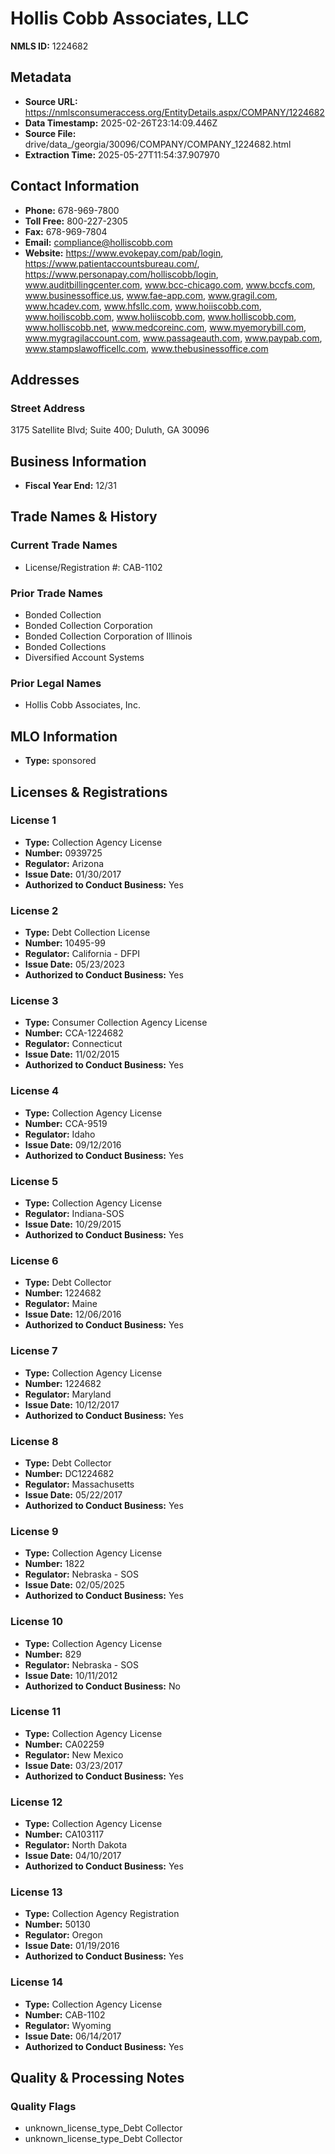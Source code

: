 # Hollis Cobb Associates, LLC

**NMLS ID:** 1224682

## Metadata
- **Source URL:** https://nmlsconsumeraccess.org/EntityDetails.aspx/COMPANY/1224682
- **Data Timestamp:** 2025-02-26T23:14:09.446Z
- **Source File:** drive/data_/georgia/30096/COMPANY/COMPANY_1224682.html
- **Extraction Time:** 2025-05-27T11:54:37.907970

## Contact Information
- **Phone:** 678-969-7800
- **Toll Free:** 800-227-2305
- **Fax:** 678-969-7804
- **Email:** compliance@holliscobb.com
- **Website:** https://www.evokepay.com/pab/login, https://www.patientaccountsbureau.com/, https://www.personapay.com/holliscobb/login, www.auditbillingcenter.com, www.bcc-chicago.com, www.bccfs.com, www.businessoffice.us, www.fae-app.com, www.gragil.com, www.hcadev.com, www.hfsllc.com, www.hoiiscobb.com, www.hoiliscobb.com, www.holiiscobb.com, www.holliscobb.com, www.holliscobb.net, www.medcoreinc.com, www.myemorybill.com, www.mygragilaccount.com, www.passageauth.com, www.paypab.com, www.stampslawofficellc.com, www.thebusinessoffice.com

## Addresses
### Street Address
3175 Satellite Blvd; Suite 400; Duluth, GA 30096

## Business Information
- **Fiscal Year End:** 12/31

## Trade Names & History
### Current Trade Names
- License/Registration #: CAB-1102

### Prior Trade Names
- Bonded Collection
- Bonded Collection Corporation
- Bonded Collection Corporation of Illinois
- Bonded Collections
- Diversified Account Systems

### Prior Legal Names
- Hollis Cobb Associates, Inc.

## MLO Information
- **Type:** sponsored

## Licenses & Registrations

### License 1
- **Type:** Collection Agency License
- **Number:** 0939725
- **Regulator:** Arizona
- **Issue Date:** 01/30/2017
- **Authorized to Conduct Business:** Yes

### License 2
- **Type:** Debt Collection License
- **Number:** 10495-99
- **Regulator:** California - DFPI
- **Issue Date:** 05/23/2023
- **Authorized to Conduct Business:** Yes

### License 3
- **Type:** Consumer Collection Agency License
- **Number:** CCA-1224682
- **Regulator:** Connecticut
- **Issue Date:** 11/02/2015
- **Authorized to Conduct Business:** Yes

### License 4
- **Type:** Collection Agency License
- **Number:** CCA-9519
- **Regulator:** Idaho
- **Issue Date:** 09/12/2016
- **Authorized to Conduct Business:** Yes

### License 5
- **Type:** Collection Agency License
- **Regulator:** Indiana-SOS
- **Issue Date:** 10/29/2015
- **Authorized to Conduct Business:** Yes

### License 6
- **Type:** Debt Collector
- **Number:** 1224682
- **Regulator:** Maine
- **Issue Date:** 12/06/2016
- **Authorized to Conduct Business:** Yes

### License 7
- **Type:** Collection Agency License
- **Number:** 1224682
- **Regulator:** Maryland
- **Issue Date:** 10/12/2017
- **Authorized to Conduct Business:** Yes

### License 8
- **Type:** Debt Collector
- **Number:** DC1224682
- **Regulator:** Massachusetts
- **Issue Date:** 05/22/2017
- **Authorized to Conduct Business:** Yes

### License 9
- **Type:** Collection Agency License
- **Number:** 1822
- **Regulator:** Nebraska - SOS
- **Issue Date:** 02/05/2025
- **Authorized to Conduct Business:** Yes

### License 10
- **Type:** Collection Agency License
- **Number:** 829
- **Regulator:** Nebraska - SOS
- **Issue Date:** 10/11/2012
- **Authorized to Conduct Business:** No

### License 11
- **Type:** Collection Agency License
- **Number:** CA02259
- **Regulator:** New Mexico
- **Issue Date:** 03/23/2017
- **Authorized to Conduct Business:** Yes

### License 12
- **Type:** Collection Agency License
- **Number:** CA103117
- **Regulator:** North Dakota
- **Issue Date:** 04/10/2017
- **Authorized to Conduct Business:** Yes

### License 13
- **Type:** Collection Agency Registration
- **Number:** 50130
- **Regulator:** Oregon
- **Issue Date:** 01/19/2016
- **Authorized to Conduct Business:** Yes

### License 14
- **Type:** Collection Agency License
- **Number:** CAB-1102
- **Regulator:** Wyoming
- **Issue Date:** 06/14/2017
- **Authorized to Conduct Business:** Yes

## Quality & Processing Notes
### Quality Flags
- unknown_license_type_Debt Collector
- unknown_license_type_Debt Collector
